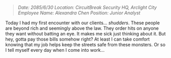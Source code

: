 >*Date: 2085/6/30*
>*Location: CircuitBreak Security HQ, Arclight City*
>*Employee Name: Alexandra Chen*
>*Position: Junior Analyst*

Today I had my first encounter with our clients... *shudders*. These people are beyond rich and seemingly above the law. They order hits on anyone they want without batting an eye. It makes me sick just thinking about it. But hey, gotta pay those bills somehow right? At least I can take comfort knowing that my job helps keep the streets safe from these monsters. Or so I tell myself every day when I come into work...
